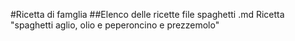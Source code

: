  #Ricetta di famglia
 ##Elenco delle ricette
 file spaghetti .md
 Ricetta "spaghetti aglio, olio e peperoncino e prezzemolo"